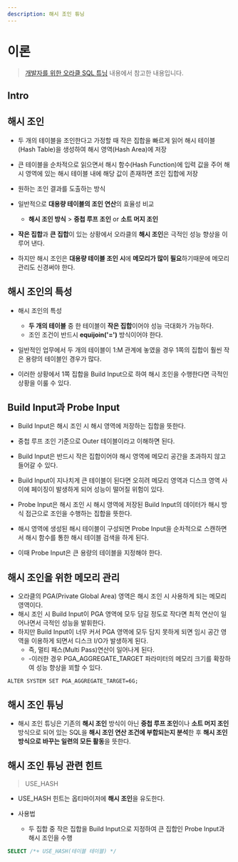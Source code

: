 ```yaml
---
description: 해시 조인 튜닝
---
```


# 이론

> [개발자를 위한 오라클 SQL 튜닝](https://www.hanbit.co.kr/store/books/look.php?p_code=E9267570814) 내용에서 참고한 내용입니다.

## Intro

## 해시 조인

- 두 개의 테이블을 조인한다고 가정할 때 작은 집합을 빠르게 읽어 해시 테이블(Hash Table)을 생성하여 해시 영역(Hash Area)에 저장
- 큰 테이블을 순차적으로 읽으면서 해시 함수(Hash Function)에 입력 값을 주어 해시 영역에 있는 해시 테이블 내에 해당 값이 존재하면 조인 집합에 저장
- 원하는 조인 결과를 도출하는 방식


- 일반적으로 **대용량 테이블의 조인 연산**의 효율성 비교
	- **해시 조인 방식** > **중첩 루프 조인** or **소트 머지 조인**

- **작은 집합**과 **큰 집합**이 있는 상황에서 오라클의 **해시 조인**은 극적인 성능 향상을 이루어 낸다.
- 하지만 해시 조인은 **대용량 테이블 조인 시**에 **메모리가 많이 필요**하기때문에 메모리 관리도 신경써야 한다.

## 해시 조인의 특성

- 해시 조인의 특성
	- **두 개의 테이블** 중 한 테이블이 **작은 집합**이어야 성능 극대화가 가능하다.
	- 조인 조건이 반드시 **equijoin('=')** 방식이어야 한다.

- 일반적인 업무에서 두 개의 테이블이 1:M 관계에 놓였을 경우 1쪽의 집합이 훨씬 작은 용량의 테이블인 경우가 많다.
- 이러한 상황에서 1쪽 집합을 Build Input으로 하여 해시 조인을 수행한다면 극적인 상황을 이룰 수 있다.

## Build Input과 Probe Input

- Build Input은 해시 조인 시 해시 영역에 저장하는 집합을 뜻한다.
- 중첩 루프 조인 기준으로 Outer 테이블이라고 이해하면 된다.
- Build Input은 반드시 작은 집합이어야 해시 영역에 메모리 공간을 초과하지 않고 들어갈 수 있다.
- Build Input이 지나치게 큰 테이블이 된다면 오히려 메모리 영역과 디스크 영역 사이에 페이징이 발생하게 되어 성능이 떨어질 위험이 있다.

- Probe Input은 해시 조인 시 해시 영역에 저장된 Build Input의 데이터가 해시 방식 접근으로 조인을 수행하는 집합을 뜻한다.
- 해시 영역에 생성된 해시 테이블이 구성되면 Probe Input을 순차적으로 스캔하면서 해시 함수를 통한 해시 테이블 검색을 하게 된다.
- 이때 Probe Input은 큰 용량의 테이블을 지정해야 한다.

## 해시 조인을 위한 메모리 관리

- 오라클의 PGA(Private Global Area) 영역은 해시 조인 시 사용하게 되는 메모리 영역이다.
- 해시 조인 시 Build Input이 PGA 영역에 모두 담길 정도로 작다면 최적 연산이 일어나면서 극적인 성능을 발휘한다.
- 하지만 Build Input이 너무 커서 PGA 영역에 모두 담지 못하게 되면 임시 공간 영역을 이용하게 되면서 디스크 I/O가 발생하게 된다.
    - 즉, 멀티 패스(Multi Pass)연산이 일어나게 된다. 
    - -이러한 경우 PGA_AGGREGATE_TARGET 파라미터의 메모리 크기를 확장하여 성능 향상을 꾀할 수 있다.

```shell
ALTER SYSTEM SET PGA_AGGREGATE_TARGET=6G;
```

## 해시 조인 튜닝

- 해시 조인 튜닝은 기존의 **해시 조인** 방식이 아닌 **중첩 루프 조인**이나
  **소트 머지 조인** 방식으로 되어 있는 SQL을 **해시 조인 연산 조건에 부합되는지 분석**한 후 **해시 조인 방식으로 바꾸는 일련의 모든 활동**을 뜻한다.

## 해시 조인 튜닝 관련 힌트

> USE_HASH

- USE_HASH 힌트는 옵티마이저에 **해시 조인**을 유도한다.

- 사용법
	- 두 집합 중 작은 집합을 Build Input으로 지정하여 큰 집합인 Probe Input과 해시 조인을 수행

```sql
SELECT /*+ USE_HASH(테이블 테이블) */
```

